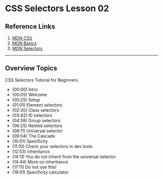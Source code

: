 
# CSS Selectors Lesson 02



## Reference Links

1. [MDN CSS](https://developer.mozilla.org/en-US/docs/Web/CSS)  
2. [MDN Basics](https://developer.mozilla.org/en-US/docs/Learn/Getting_started_with_the_web/CSS_basics)
3. [MDN Selectors](https://developer.mozilla.org/en-US/docs/Learn/CSS/Building_blocks/Selectors)

---

## Overview Topics

CSS Selectors Tutorial for Beginners

* (00:00) Intro  
* (00:05) Welcome  
* (00:25) Setup  
* (01:01) Element selectors  
* (02:20) Class selectors  
* (03:42) ID selectors  
* (04:59) Group selectors  
* (06:25) Nested selectors  
* (08:11) Universal selector  
* (09:04) The Cascade  
* (10:01) Specificity  
* (11:10) Check your selectors in dev tools  
* (12:53) Inheritance  
* (14:11) You do not inherit from the universal selector  
* (14:44) More on inheritance  
* (17:11) Do not use this!  
* (19:01) Specificity calculator  